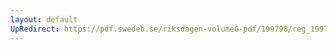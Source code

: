 ```yaml
---
layout: default
UpRedirect: https://pdf.swedeb.se/riksdagen-volumeG-pdf/199798/reg_199798/reg_199798_0049.pdf
---
```

